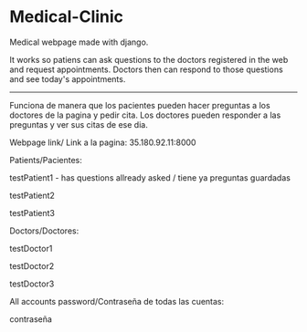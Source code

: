 # Medical-Clinic
Medical webpage made with django. 

It works so patiens can ask questions to the doctors registered in the web and request appointments. Doctors then can respond to those questions and see today's appointments.

---------------------------------------------------------------------------------------------------------------------------------------------------------------

Funciona de manera que los pacientes pueden hacer preguntas a los doctores de la pagina y pedir cita. Los doctores pueden responder a las preguntas y ver sus citas de ese dia.



Webpage link/ Link a la pagina:
35.180.92.11:8000


Patients/Pacientes:

testPatient1 - has questions allready asked / tiene ya preguntas guardadas 

testPatient2

testPatient3


Doctors/Doctores:

testDoctor1

testDoctor2

testDoctor3


All accounts password/Contraseña de todas las cuentas:

contraseña

 



